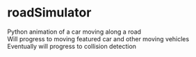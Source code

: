 # roadSimulator
Python animation of a car moving along a road  
Will progress to moving featured car and other moving vehicles  
Eventually will progress to collision detection
